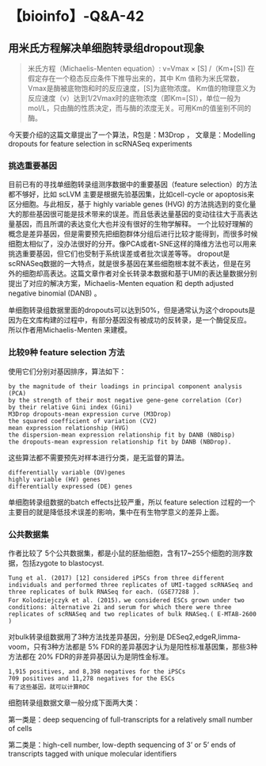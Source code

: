 # 【bioinfo】-Q&A-42

## 用米氏方程解决单细胞转录组dropout现象

>米氏方程（Michaelis-Menten equation）: v=Vmax × [S] /（Km+[S])
在假定存在一个稳态反应条件下推导出来的，其中 Km 值称为米氏常数，Vmax是酶被底物饱和时的反应速度，[S]为底物浓度。
Km值的物理意义为反应速度（v）达到1/2Vmax时的底物浓度（即Km=[S]），单位一般为mol/L，只由酶的性质决定，而与酶的浓度无关。可用Km的值鉴别不同的酶。

今天要介绍的这篇文章提出了一个算法，R包是：M3Drop ， 文章是：Modelling dropouts for feature selection in scRNASeq experiments

### 挑选重要基因
目前已有的寻找单细胞转录组测序数据中的重要基因（feature selection）的方法都不够好，比如 scLVM 主要是根据先验基因集，比如cell-cycle or apoptosis来区分细胞。与此相反，基于 highly variable genes (HVG) 的方法挑选到的变化量大的那些基因很可能是技术带来的误差。而且低表达量基因的变动往往大于高表达量基因，而且所谓的表达变化大也并没有很好的生物学解释。 一个比较好理解的概念是差异基因，但是需要预先把细胞群体分组后进行比较才能得到，而很多时候细胞太相似了，没办法很好的分开。像PCA或者t-SNE这样的降维方法也可以用来挑选重要基因，但它们也受制于系统误差或者批次误差等等。 dropout是scRNASeq数据的一大特点，就是很多基因在某些细胞根本就不表达，但是在另外的细胞却高表达。这篇文章作者对全长转录本数据和基于UMI的表达量数据分别提出了对应的解决方案，Michaelis-Menten equation 和 depth adjusted negative binomial (DANB) 。

单细胞转录组数据里面的dropouts可以达到50%，但是通常认为这个dropouts是因为在文库构建的过程中，有部分基因没有被成功的反转录，是一个酶促反应。 所以作者用Michaelis-Menten 来建模。

### 比较9种 feature selection 方法
使用它们分别对基因排序，算法如下：
```
by the magnitude of their loadings in principal component analysis (PCA)
by the strength of their most negative gene-gene correlation (Cor)
by their relative Gini index (Gini)
M3Drop dropouts-mean expression curve (M3Drop)
the squared coefficient of variation (CV2)
mean expression relationship (HVG)
the dispersion-mean expression relationship fit by DANB (NBDisp)
the dropouts-mean expression relationship fit by DANB (NBDrop).
```
这些算法都不需要预先对样本进行分类，是无监督的算法。
```
differentially variable (DV)genes
highly variable (HV) genes
differentially expressed (DE) genes
```
单细胞转录组数据的batch effects比较严重，所以 feature selection 过程的一个主要目的就是降低技术误差的影响，集中在有生物学意义的差异上面。

### 公共数据集
作者比较了 5个公共数据集，都是小鼠的胚胎细胞，含有17~255个细胞的测序数据，包括zygote to blastocyst.
```
Tung et al. (2017) [12] considered iPSCs from three different individuals and performed three replicates of UMI-tagged scRNASeq and three replicates of bulk RNASeq for each. (GSE77288 ).
For Kolodziejczyk et al. (2015)，we considered ESCs grown under two conditions: alternative 2i and serum for which there were three replicates of scRNASeq and two replicates of bulk RNASeq.( E-MTAB-2600 )
```
对bulk转录组数据用了3种方法找差异基因，分别是 DESeq2,edgeR,limma-voom，只有3种方法都是 5% FDR的差异基因才认为是阳性标准基因集，那些3种方法都在 20% FDR的非差异基因认为是阴性金标准。
```
1,915 positives, and 8,398 negatives for the iPSCs
709 positives and 11,278 negatives for the ESCs
有了这些基因，就可以计算ROC
```
细胞转录组数据文章一般分成下面两大类：

第一类是：deep sequencing of full-transcripts for a relatively small number of cells

第二类是：high-cell number, low-depth sequencing of 3’ or 5’ ends of transcripts tagged with unique molecular identifiers

